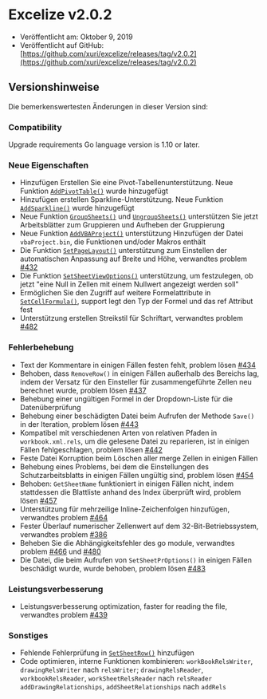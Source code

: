 # Excelize v2.0.2

* Veröffentlicht am: Oktober 9, 2019
* Veröffentlicht auf GitHub: [https://github.com/xuri/excelize/releases/tag/v2.0.2](https://github.com/xuri/excelize/releases/tag/v2.0.2)

## Versionshinweise

Die bemerkenswertesten Änderungen in dieser Version sind:

### Compatibility

Upgrade requirements Go language version is 1.10 or later.

### Neue Eigenschaften

* Hinzufügen Erstellen Sie eine Pivot-Tabellenunterstützung. Neue Funktion [`AddPivotTable()`](https://pkg.go.dev/github.com/360EntSecGroup-Skylar/excelize/v2@v2.0.2#File.AddPivotTable) wurde hinzugefügt
* Hinzufügen erstellen Sparkline-Unterstützung. Neue Funktion [`AddSparkline()`](https://pkg.go.dev/github.com/360EntSecGroup-Skylar/excelize/v2@v2.0.2#File.AddSparkline) wurde hinzugefügt
* Neue Funktion [`GroupSheets()`](https://pkg.go.dev/github.com/360EntSecGroup-Skylar/excelize/v2@v2.0.2#File.GroupSheets) und [`UngroupSheets()`](https://pkg.go.dev/github.com/360EntSecGroup-Skylar/excelize/v2@v2.0.2#File.UngroupSheets) unterstützen Sie jetzt Arbeitsblätter zum Gruppieren und Aufheben der Gruppierung
* Neue Funktion [`AddVBAProject()`](https://pkg.go.dev/github.com/360EntSecGroup-Skylar/excelize/v2@v2.0.2#File.AddVBAProject) unterstützung Hinzufügen der Datei `vbaProject.bin`, die Funktionen und/oder Makros enthält
* Die Funktion [`SetPageLayout()`](https://pkg.go.dev/github.com/360EntSecGroup-Skylar/excelize/v2@v2.0.2#File.SetPageLayout) unterstützung zum Einstellen der automatischen Anpassung auf Breite und Höhe, verwandtes problem [#432](https://github.com/xuri/excelize/issues/432)
* Die Funktion [`SetSheetViewOptions()`](https://pkg.go.dev/github.com/360EntSecGroup-Skylar/excelize/v2@v2.0.2#File.SetSheetViewOptions) unterstützung, um festzulegen, ob jetzt "eine Null in Zellen mit einem Nullwert angezeigt werden soll"
* Ermöglichen Sie den Zugriff auf weitere Formelattribute in [`SetCellFormula()`](https://pkg.go.dev/github.com/360EntSecGroup-Skylar/excelize/v2@v2.0.2#File.SetCellFormula), support legt den Typ der Formel und das ref Attribut fest
* Unterstützung erstellen Streikstil für Schriftart, verwandtes problem [#482](https://github.com/xuri/excelize/issues/482)

### Fehlerbehebung

* Text der Kommentare in einigen Fällen festen fehlt, problem lösen [#434](https://github.com/xuri/excelize/issues/434)
* Behoben, dass `RemoveRow()` in einigen Fällen außerhalb des Bereichs lag, indem der Versatz für den Einsteller für zusammengeführte Zellen neu berechnet wurde, problem lösen [#437](https://github.com/xuri/excelize/issues/437)
* Behebung einer ungültigen Formel in der Dropdown-Liste für die Datenüberprüfung
* Behebung einer beschädigten Datei beim Aufrufen der Methode `Save()` in der Iteration, problem lösen [#443](https://github.com/xuri/excelize/issues/443)
* Kompatibel mit verschiedenen Arten von relativen Pfaden in `workbook.xml.rels`, um die gelesene Datei zu reparieren, ist in einigen Fällen fehlgeschlagen, problem lösen [#442](https://github.com/xuri/excelize/issues/442)
* Feste Datei Korruption beim Löschen aller merge Zellen in einigen Fällen
* Behebung eines Problems, bei dem die Einstellungen des Schutzarbeitsblatts in einigen Fällen ungültig sind, problem lösen [#454](https://github.com/xuri/excelize/issues/454)
* Behoben: `GetSheetName` funktioniert in einigen Fällen nicht, indem stattdessen die Blattliste anhand des Index überprüft wird, problem lösen [#457](https://github.com/xuri/excelize/issues/457)
* Unterstützung für mehrzeilige Inline-Zeichenfolgen hinzufügen, verwandtes problem [#464](https://github.com/xuri/excelize/issues/464)
* Fester Überlauf numerischer Zellenwert auf dem 32-Bit-Betriebssystem, verwandtes problem [#386](https://github.com/xuri/excelize/issues/386)
* Beheben Sie die Abhängigkeitsfehler des go module, verwandtes problem [#466](https://github.com/xuri/excelize/issues/466) und [#480](https://github.com/xuri/excelize/issues/466)
* Die Datei, die beim Aufrufen von `SetSheetPrOptions()` in einigen Fällen beschädigt wurde, wurde behoben, problem lösen [#483](https://github.com/xuri/excelize/issues/483)

### Leistungsverbesserung

* Leistungsverbesserung optimization, faster for reading the file, verwandtes problem [#439](https://github.com/xuri/excelize/issues/439)

### Sonstiges

* Fehlende Fehlerprüfung in [`SetSheetRow()`](https://pkg.go.dev/github.com/360EntSecGroup-Skylar/excelize/v2@v2.0.2#File.SetSheetRow) hinzufügen
* Code optimieren, interne Funktionen kombinieren:
`workBookRelsWriter`, `drawingRelsWriter` nach `relsWriter`;
`drawingRelsReader`, `workbookRelsReader`, `workSheetRelsReader` nach `relsReader`
`addDrawingRelationships`, `addSheetRelationships` nach `addRels`
